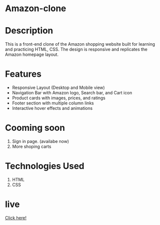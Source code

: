 
# Amazon-clone

# Description 
This is a front-end clone of the Amazon shopping website built for learning and practicing HTML, CSS. The design is responsive and replicates the Amazon homepage layout.

# Features
<ul><li> Responsive Layout (Desktop and Mobile view)</li>
<li> Navigation Bar with Amazon logo, Search bar, and Cart icon</li>
 <li>Product cards with images, prices, and ratings</li>
 <li>Footer section with multiple column links</li>
 <li>Interactive hover effects and animations</li></ul>

# Cooming soon
1. Sign in page. (availabe now)
2. More shoping carts

# Technologies Used
1. HTML
2. CSS


# live

[Click here!](https://sa-amazon-clone.netlify.app)
